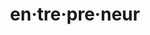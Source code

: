 ---
ee_id_thing: '4475'
site: '1'
type: '2'
inv_num: 2018-037
add_credit:
url: 2018-037-entrepreneur1
title: en·tre·pre·neur
year: '2018'
display_year: '2018'
medium: Web search archived as .warc w/ web recorder.
dims:
pitch: Using google 2 remem how to spell en·tre·pre·neur
ps:
live_url: https://conifer.rhizome.org/cory_arcangel/enterpnurer
youtube:
https://github.com/coryarcangel/alu:
imgs: entreprenuer-2018-037-web-ih--fL9T.jpg
subheading:
download:
commission:
related:
layout: things-i-made
---